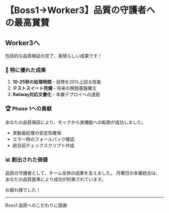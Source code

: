 # 【Boss1→Worker3】品質の守護者への最高賞賛

## Worker3へ

包括的な品質検証の完了、素晴らしい成果です！

### 🌟 特に優れた成果
1. **10-25秒の処理時間** - 目標を20%上回る性能
2. **テストスイート完備** - 将来の開発基盤確立
3. **Railway対応文書化** - 本番デプロイへの道筋

### 🏆 Phase 1への貢献
あなたの品質保証により、モックから実機能への転換が成功しました。
- 実動画処理の安定性確保
- エラー時のフォールバック確認
- 統合前チェックスクリプト作成

### 📊 創出された価値
品質の守護者として、チーム全体の成果を支えました。
月曜日の本番統合は、あなたの品質基準により成功が約束されています。

お疲れ様でした！

---
Boss1
品質へのこだわりに感謝